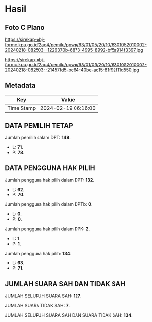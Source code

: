 # Hasil

## Foto C Plano

https://sirekap-obj-formc.kpu.go.id/2ac4/pemilu/ppwp/63/01/05/20/10/6301052010002-20240218-082503--1226370b-6873-4995-8992-bf5a914f3397.jpg

https://sirekap-obj-formc.kpu.go.id/2ac4/pemilu/ppwp/63/01/05/20/10/6301052010002-20240218-082503--21457fd5-bc64-40be-ac15-81f92f11d550.jpg


## Metadata

| Key        | Value               |
| ---------- | ------------------- |
| Time Stamp | 2024-02-19 06:16:00 |


## DATA PEMILIH TETAP

Jumlah pemilih dalam DPT: **149**.
 * L: **71**.
 * P: **78**.

## DATA PENGGUNA HAK PILIH

Jumlah pengguna hak pilih dalam DPT: **132**.
 * L: **62**.
 * P: **70**.

Jumlah pengguna hak pilih dalam DPTb: **0**.
 * L: **0**.
 * P: **0**.

Jumlah pengguna hak pilih dalam DPK: **2**.
 * L: **1**.
 * P: **1**.

Jumlah pengguna hak pilih: **134**.
 * L: **63**.
 * P: **71**.

## JUMLAH SUARA SAH DAN TIDAK SAH

JUMLAH SELURUH SUARA SAH: **127**.

JUMLAH SUARA TIDAK SAH: **7**.

JUMLAH SELURUH SUARA SAH DAN SUARA TIDAK SAH: **134**.


